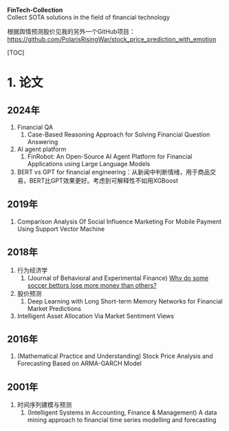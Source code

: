 **FinTech-Collection**  
Collect SOTA solutions in the field of financial technology

根据舆情预测股价见我的另外一个GitHub项目：<https://github.com/PolarisRisingWar/stock_price_prediction_with_emotion>

[TOC]
# 1. 论文
## 2024年
1. Financial QA
    1. Case-Based Reasoning Approach for Solving Financial Question Answering
2. AI agent platform
    1. FinRobot: An Open-Source AI Agent Platform for Financial Applications using Large Language Models
3. BERT vs GPT for financial engineering：从新闻中判断情绪，用于商品交易，BERT比GPT效果更好。考虑到可解释性不如用XGBoost
## 2019年
1. Comparison Analysis Of Social Influence Marketing For Mobile Payment Using Support Vector Machine
## 2018年
1. 行为经济学
    1. (Journal of Behavioral and Experimental Finance) [Why do some soccer bettors lose more money than others?](https://doi.org/10.1016/J.JBEF.2018.01.010)
2. 股价预测
    1. Deep Learning with Long Short-term Memory Networks for Financial Market Predictions
2. Intelligent Asset Allocation Via Market Sentiment Views
## 2016年
1. (Mathematical Practice and Understanding) Stock Price Analysis and Forecasting Based on ARMA-GARCH Model
## 2001年
1. 时间序列建模与预测
    1. (Intelligent Systems in Accounting, Finance & Management) A data mining approach to financial time series modelling and forecasting